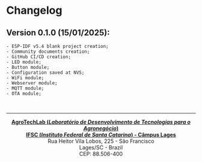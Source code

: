 # Changelog

## <b>Version 0.1.0 (15/01/2025):</b>
	- ESP-IDF v5.4 blank project creation;
	- Community documents creation;
	- GitHub CI/CD creation;
	- LED module;
	- Button module;
	- Configuration saved at NVS;
	- WiFi module;
	- Webserver module;
	- MQTT module;
	- OTA module;

<br><hr><p style="text-align: center;"><b><a href="https://agrotechlab.lages.ifsc.edu.br/">AgroTechLab (<i>Laboratório de Desenvolvimento de Tecnologias para o Agronegócio</i>)</a></b><br>
<b><a href="https://ifsc.edu.br/web/campus-lages">IFSC (<i>Instituto Federal de Santa Catarina</i>) - Câmpus Lages</a></b><br>
Rua Heitor Vila Lobos, 225 - São Francisco<br>
Lages/SC - Brazil<br>
CEP: 88.506-400</p>